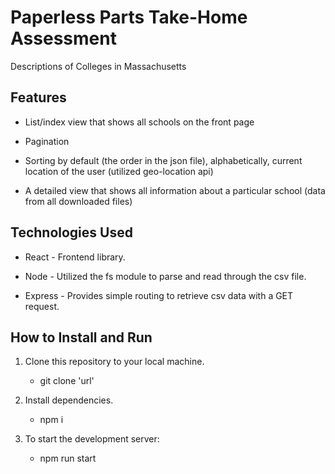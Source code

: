 # Paperless Parts Take-Home Assessment
Descriptions of Colleges in Massachusetts

## Features

- List/index view that shows all schools on the front page

- Pagination

- Sorting by default (the order in the json file), alphabetically, current location of the user (utilized geo-location api)

- A detailed view that shows all information about a particular school (data from all downloaded files)
## Technologies Used

- React - Frontend library.

- Node - Utilized the fs module to parse and read through the csv file.

- Express - Provides simple routing to retrieve csv data with a GET request. 
## How to Install and Run

1. Clone this repository to your local machine.
    
    - git clone 'url'

2. Install dependencies. 

    - npm i

3. To start the development server:
 
    - npm run start


## 


